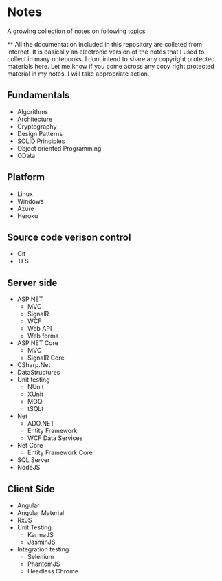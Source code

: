 # Notes
A growing collection of notes on following topics

** All the documentation included in this repository are colleted from internet. It is basically an electronic version of the notes that I used to collect in many notebooks. I dont intend to share any copyright protected materials here. Let me know if you come across any copy right protected material in my notes. I will take appropriate action.

## Fundamentals
* Algorithms
* Architecture
* Cryptography
* Design Patterns
* SOLID Principles 
* Object oriented Programming
* OData
## Platform
* Linux
* Windows
* Azure 
* Heroku
## Source code verison control
* Git
* TFS
## Server side
* ASP.NET 
    * MVC
    * SignalR 
    * WCF
    * Web API
    * Web forms
* ASP.NET Core
    * MVC
    * SignalR Core
* CSharp.Net
* DataStructures
* Unit testing
    * NUnit
    * XUnit
    * MOQ
    * tSQLt
* Net
    * ADO.NET
    * Entity Framework
    * WCF Data Services
* Net Core
    * Entity Framework Core
* SQL Server
* NodeJS 
## Client Side
* Angular
* Angular Material
* RxJS
* Unit Testing
    * KarmaJS
    * JasminJS 
* Integration testing
    * Selenium 
    * PhantomJS
    * Headless Chrome
